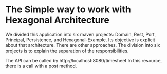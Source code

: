 # The Simple way to work with Hexagonal Architecture


We divided this application into six maven projects: Domain, Rest, Port, Principal, Persistence, and Hexagonal-Example. Its objective is explicit about that architecture. There are other approaches. The division into six projects is to explain the separation of the responsibilities.

The API can be called by http://localhost:8080/timesheet
In this resource, there is a call with a post method.
